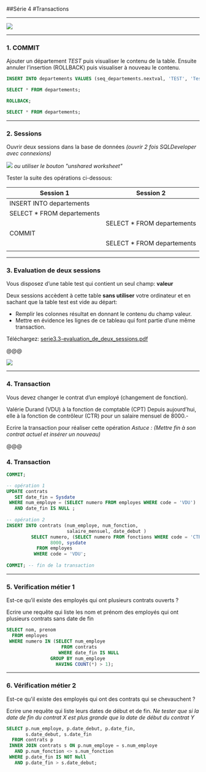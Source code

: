 ##Série 4
#Transactions

---
![](/images/vues/schema.png)

---
### 1. COMMIT

Ajouter un département *TEST* puis visualiser le contenu de la table.
Ensuite annuler l’insertion (ROLLBACK) puis visualiser à nouveau le contenu.

```sql
INSERT INTO departements VALUES (seq_departements.nextval, 'TEST', 'Test');
```

```sql
SELECT * FROM departements;
```

```sql
ROLLBACK;
```

```sql
SELECT * FROM departements;
```

---
### 2. Sessions
Ouvrir deux sessions dans la base de données
*(ouvrir 2 fois SQLDeveloper avec connexions)*<!-- .element class="small" -->

![](/images/transactions/unshared_worksheet.png)<!-- .element class="no-margin" -->
*ou utiliser le bouton "unshared worksheet"*
<!-- .element class="small" -->

Tester la suite des opérations ci-dessous:


| Session 1                  | Session 2                  |
|----------------------------|----------------------------|
| INSERT INTO departements   |                            |
| SELECT * FROM departements |                            |
|                            | SELECT * FROM departements |
| COMMIT                     |                            |
|                            | SELECT * FROM departements |
|                            |                            |
<!-- .element class="stretch" -->

---
### 3. Evaluation de deux sessions
Vous disposez d’une table test qui contient un seul champ: **valeur**

Deux sessions accèdent à cette table **sans utiliser** votre ordinateur et en sachant que la table test est vide au départ:

* Remplir les colonnes résultat en donnant le contenu du champ valeur.
* Mettre en évidence les lignes de ce tableau qui font partie d’une même transaction.

Téléchargez: [serie3.3-evaluation_de_deux_sessions.pdf](/slides/transactions_serie3.3-evaluation_de_deux_sessions.pdf)

@@@

![](/images/transactions/evaluation_de_deux_sessions.png)

<!-- .element class="center" -->

---
### 4. Transaction
Vous devez changer le contrat d’un employé (changement de fonction). 

Valérie Durand (VDU) à la fonction de comptable (CPT) Depuis aujourd’hui, elle à la fonction de contrôleur (CTR) pour un salaire mensuel de 8000.-

Ecrire la transaction pour réaliser cette opération
*Astuce : (Mettre fin à son contrat actuel et insérer un nouveau)*

@@@
### 4. Transaction
```sql
COMMIT;

-- opération 1
UPDATE contrats
   SET date_fin = Sysdate
 WHERE num_employe = (SELECT numero FROM employes WHERE code = 'VDU') 
   AND date_fin IS NULL ;
   
-- opération 2
INSERT INTO contrats (num_employe, num_fonction,
                      salaire_mensuel, date_debut )
         SELECT numero, (SELECT numero FROM fonctions WHERE code = 'CTR'),
                8000, sysdate
           FROM employes
          WHERE code = 'VDU';
          
COMMIT; -- fin de la transaction
```

---
### 5. Verification métier 1
Est-ce qu’il existe des employés qui ont plusieurs contrats ouverts ?

Ecrire une requête qui liste les nom et prénom des employés qui ont plusieurs contrats sans date de fin

```sql
SELECT nom, prenom
  FROM employes
 WHERE numero IN (SELECT num_employe
                    FROM contrats
                   WHERE date_fin IS NULL
                GROUP BY num_employe
                  HAVING COUNT(*) > 1);
```
<!-- .element class="run col2 fragment start-hidden" data-fragment-index="1"  data-output-fragment-index="0"  data-db="SQLAVANCE" -->

---
### 6. Vérification métier 2

Est-ce qu'il existe des employés qui ont des contrats qui se chevauchent ?

Ecrire une requête qui liste leurs dates de début et de fin.
*Ne tester que si la date de fin du contrat X est plus grande que la date de début du contrat Y*
<!-- .element class="small" -->

```sql
SELECT p.num_employe, p.date_debut, p.date_fin,
       s.date_debut, s.date_fin
  FROM contrats p
 INNER JOIN contrats s ON p.num_employe = s.num_employe
   AND p.num_fonction <> s.num_fonction
 WHERE p.date_fin IS NOT Null
   AND p.date_fin > s.date_debut;
```
<!-- .element class="run col2 fragment start-hidden" data-fragment-index="1"  data-output-fragment-index="0"  data-db="SQLAVANCE" -->
